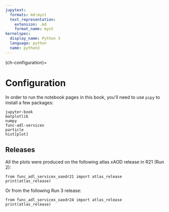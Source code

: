 ```yaml
---
jupytext:
  formats: md:myst
  text_representation:
    extension: .md
    format_name: myst
kernelspec:
  display_name: Python 3
  language: python
  name: python3
---
```


(ch-configuration)=

# Configuration

In order to run the notebook pages in this book, you'll need to use `pipy` to install a few packages:

```text
jupyter-book
matplotlib
numpy
func-adl-servicex
particle
hist[plot]
```

## Releases

All the plots were produced on the following atlas xAOD release in R21 (Run 2):

```{code-cell}
from func_adl_servicex_xaodr21 import atlas_release
print(atlas_release)
```

Or from the following Run 3 release:

```{code-cell}
from func_adl_servicex_xaodr24 import atlas_release
print(atlas_release)
```
